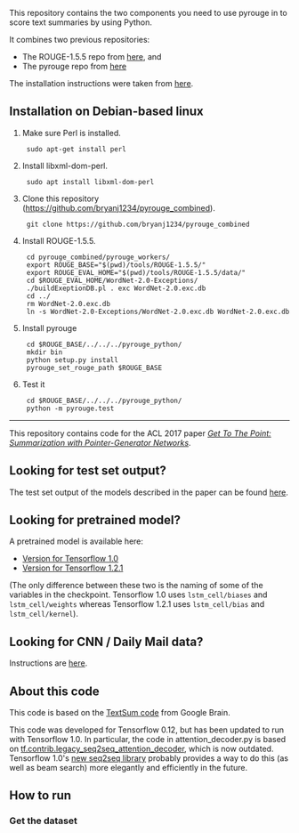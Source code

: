 This repository contains the two components you need to use pyrouge in to score text summaries by using Python.

It combines two previous repositories:
* The ROUGE-1.5.5 repo from [here](https://github.com/andersjo/pyrouge.git), and
* The pyrouge repo from [here](https://github.com/bheinzerling/pyrouge.git)

The installation instructions were taken from
[here](https://medium.com/@sagor_sarker/how-to-install-rouge-pyrouge-in-ubuntu-16-04-7f0ec1cda81b).

## Installation on Debian-based linux

1. Make sure Perl is installed.

        sudo apt-get install perl
    
1. Install libxml-dom-perl.

        sudo apt install libxml-dom-perl

1. Clone this repository (https://github.com/bryanj1234/pyrouge_combined).

        git clone https://github.com/bryanj1234/pyrouge_combined

1. Install ROUGE-1.5.5.

        cd pyrouge_combined/pyrouge_workers/
        export ROUGE_BASE="$(pwd)/tools/ROUGE-1.5.5/"
        export ROUGE_EVAL_HOME="$(pwd)/tools/ROUGE-1.5.5/data/"
        cd $ROUGE_EVAL_HOME/WordNet-2.0-Exceptions/
        ./buildExeptionDB.pl . exc WordNet-2.0.exc.db
        cd ../
        rm WordNet-2.0.exc.db
        ln -s WordNet-2.0-Exceptions/WordNet-2.0.exc.db WordNet-2.0.exc.db
        
1. Install pyrouge

        cd $ROUGE_BASE/../../../pyrouge_python/
        mkdir bin
        python setup.py install
        pyrouge_set_rouge_path $ROUGE_BASE
        
1. Test it

        cd $ROUGE_BASE/../../../pyrouge_python/
        python -m pyrouge.test

---

This repository contains code for the ACL 2017 paper *[Get To The Point: Summarization with Pointer-Generator Networks](https://arxiv.org/abs/1704.04368)*. 

## Looking for test set output?
The test set output of the models described in the paper can be found [here](https://drive.google.com/file/d/0B7pQmm-OfDv7MEtMVU5sOHc5LTg/view?usp=sharing).

## Looking for pretrained model?
A pretrained model is available here:
* [Version for Tensorflow 1.0](https://drive.google.com/file/d/0B7pQmm-OfDv7SHFadHR4RllfR1E/view?usp=sharing)
* [Version for Tensorflow 1.2.1](https://drive.google.com/file/d/0B7pQmm-OfDv7ZUhHZm9ZWEZidDg/view?usp=sharing)

(The only difference between these two is the naming of some of the variables in the checkpoint. Tensorflow 1.0 uses `lstm_cell/biases` and `lstm_cell/weights` whereas Tensorflow 1.2.1 uses `lstm_cell/bias` and `lstm_cell/kernel`).

## Looking for CNN / Daily Mail data?
Instructions are [here](https://github.com/abisee/cnn-dailymail).

## About this code
This code is based on the [TextSum code](https://github.com/tensorflow/models/tree/master/textsum) from Google Brain.

This code was developed for Tensorflow 0.12, but has been updated to run with Tensorflow 1.0.
In particular, the code in attention_decoder.py is based on [tf.contrib.legacy_seq2seq_attention_decoder](https://www.tensorflow.org/api_docs/python/tf/contrib/legacy_seq2seq/attention_decoder), which is now outdated.
Tensorflow 1.0's [new seq2seq library](https://www.tensorflow.org/api_guides/python/contrib.seq2seq#Attention) probably provides a way to do this (as well as beam search) more elegantly and efficiently in the future.

## How to run

### Get the dataset
